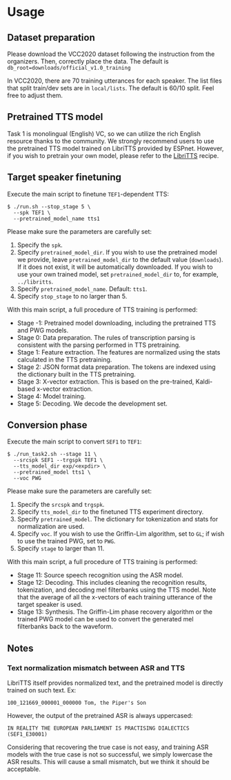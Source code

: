 # Usage

## Dataset preparation

Please download the VCC2020 dataset following the instruction from the organizers. Then, correctly place the data. The default is `db_root=downloads/official_v1.0_training`

In VCC2020, there are 70 training utterances for each speaker. The list files that split train/dev sets are in `local/lists`. The default is 60/10 split. Feel free to adjust them.

## Pretrained TTS model

Task 1 is monolingual (English) VC, so we can utilize the rich English resource thanks to the community. We strongly recommend users to use the pretrained TTS model trained on LibriTTS provided by ESPnet. However, if you wish to pretrain your own model, please refer to the [LibriTTS](https://github.com/espnet/espnet/tree/master/egs/libritts/tts1) recipe.

## Target speaker finetuning

Execute the main script to finetune `TEF1`-dependent TTS:

```
$ ./run.sh --stop_stage 5 \
  --spk TEF1 \
  --pretrained_model_name tts1
```

Please make sure the parameters are carefully set:

1. Specify the `spk`.
2. Specify `pretrained_model_dir`. If you wish to use the pretrained model we provide, leave `pretrained_model_dir` to the default value (`downloads`). If it does not exist, it will be automatically downloaded. If you wish to use your own trained model, set `pretrained_model_dir` to, for example, `../libritts`.
3. Specify `pretrained_model_name`. Default: `tts1`.
4. Specify `stop_stage` to no larger than 5.

With this main script, a full procedure of TTS training is performed:

- Stage -1: Pretrained model downloading, including the pretrained TTS and PWG models.
- Stage 0: Data preparation. The rules of transcription parsing is consistent with the parsing performed in TTS pretraining.
- Stage 1: Feature extraction. The features are normalized using the stats calculated in the TTS pretraining.
- Stage 2: JSON format data preparation. The tokens are indexed using the dictionary built in the TTS pretraining.
- Stage 3: X-vector extraction. This is based on the pre-trained, Kaldi-based x-vector extraction.
- Stage 4: Model training.
- Stage 5: Decoding. We decode the development set.

## Conversion phase

Execute the main script to convert `SEF1` to `TEF1`:

```
$ ./run_task2.sh --stage 11 \
  --srcspk SEF1 --trgspk TEF1 \
  --tts_model_dir exp/<expdir> \
  --pretrained_model tts1 \
  --voc PWG
```

Please make sure the parameters are carefully set:

1. Specify the `srcspk` and `trgspk`.
2. Specify `tts_model_dir` to the finetuned TTS experiment directory.
4. Specify `pretrained_model`. The dictionary for tokenization and stats for normalization are used.
5. Specify `voc`. If you wish to use the Griffin-Lim algorithm, set to `GL`; if wish to use the trained PWG, set to `PWG`. 
6. Specify `stage` to larger than 11.

With this main script, a full procedure of TTS training is performed:

- Stage 11: Source speech recognition using the ASR model.
- Stage 12: Decoding. This includes cleaning the recognition results, tokenization, and decoding mel filterbanks using the TTS model. Note that the average of all the x-vectors of each training utterance of the target speaker is used.
- Stage 13: Synthesis. The Griffin-Lim phase recovery algorithm or the trained PWG model can be used to convert the generated mel filterbanks back to the waveform.

## Notes

### Text normalization mismatch between ASR and TTS

LibriTTS itself provides normalized text, and the pretrained model is directly trained on such text. Ex:

`100_121669_000001_000000 Tom, the Piper's Son`

However, the output of the pretrained ASR is always uppercased:

`IN REALITY THE EUROPEAN PARLIAMENT IS PRACTISING DIALECTICS (SEF1_E30001)`

Considering that recovering the true case is not easy, and training ASR models with the true case is not so successful, we simply lowercase the ASR results. This will cause a small mismatch, but we think it should be acceptable.
